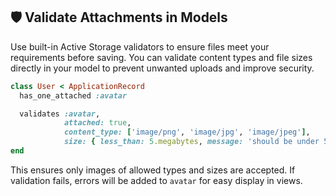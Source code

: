 ## 🛡️ Validate Attachments in Models
Use built-in Active Storage validators to ensure files meet your requirements before saving. You can validate content types and file sizes directly in your model to prevent unwanted uploads and improve security.

```ruby
class User < ApplicationRecord
  has_one_attached :avatar

  validates :avatar,
            attached: true,
            content_type: ['image/png', 'image/jpg', 'image/jpeg'],
            size: { less_than: 5.megabytes, message: 'should be under 5MB' }
end
```

This ensures only images of allowed types and sizes are accepted. If validation fails, errors will be added to `avatar` for easy display in views.
